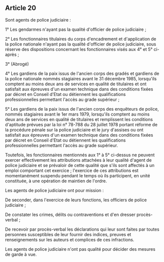 Article 20
----
Sont agents de police judiciaire :

1° Les gendarmes n'ayant pas la qualité d'officier de police judiciaire ;

2° Les fonctionnaires titulaires du corps d'encadrement et d'application de la
police nationale n'ayant pas la qualité d'officier de police judiciaire, sous
réserve des dispositions concernant les fonctionnaires visés aux 4° et 5° ci-
après ;

3° (Abrogé)

4° Les gardiens de la paix issus de l'ancien corps des gradés et gardiens de la
police nationale nommés stagiaires avant le 31 décembre 1985, lorsqu'ils
comptent au moins deux ans de services en qualité de titulaires et ont satisfait
aux épreuves d'un examen technique dans des conditions fixées par décret en
Conseil d'Etat ou détiennent les qualifications professionnelles permettant
l'accès au grade supérieur ;

5° Les gardiens de la paix issus de l'ancien corps des enquêteurs de police,
nommés stagiaires avant le 1er mars 1979, lorsqu'ils comptent au moins deux ans
de services en qualité de titulaires et remplissent les conditions d'aptitude
prévues par la loi n° 78-788 du 28 juillet 1978 portant réforme de la procédure
pénale sur la police judiciaire et le jury d'assises ou ont satisfait aux
épreuves d'un examen technique dans des conditions fixées par décret en Conseil
d'Etat ou détiennent les qualifications professionnelles permettant l'accès au
grade supérieur.

Toutefois, les fonctionnaires mentionnés aux 1° à 5° ci-dessus ne peuvent
exercer effectivement les attributions attachées à leur qualité d'agent de
police judiciaire et se prévaloir de cette qualité que s'ils sont affectés à un
emploi comportant cet exercice ; l'exercice de ces attributions est
momentanément suspendu pendant le temps où ils participent, en unité constituée,
à une opération de maintien de l'ordre.

Les agents de police judiciaire ont pour mission :

De seconder, dans l'exercice de leurs fonctions, les officiers de police
judiciaire ;

De constater les crimes, délits ou contraventions et d'en dresser procès-verbal
;

De recevoir par procès-verbal les déclarations qui leur sont faites par toutes
personnes susceptibles de leur fournir des indices, preuves et renseignements
sur les auteurs et complices de ces infractions.

Les agents de police judiciaire n'ont pas qualité pour décider des mesures de
garde à vue.
